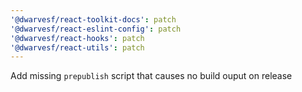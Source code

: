```yaml
---
'@dwarvesf/react-toolkit-docs': patch
'@dwarvesf/react-eslint-config': patch
'@dwarvesf/react-hooks': patch
'@dwarvesf/react-utils': patch
---
```


Add missing `prepublish` script that causes no build ouput on release
